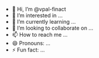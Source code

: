 - 👋 Hi, I’m @vpal-finact
- 👀 I’m interested in ...
- 🌱 I’m currently learning ...
- 💞️ I’m looking to collaborate on ...
- 📫 How to reach me ...
- 😄 Pronouns: ...
- ⚡ Fun fact: ...

<!---
vpal-finact/vpal-finact is a ✨ special ✨ repository because its `README.md` (this file) appears on your GitHub profile.
You can click the Preview link to take a look at your changes.
--->
